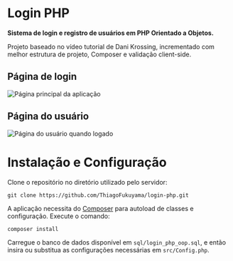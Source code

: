 
# Login PHP

**Sistema de login e registro de usuários em PHP Orientado a Objetos.**

Projeto baseado no vídeo tutorial de Dani Krossing, incrementado com melhor estrutura de projeto, Composer e validação client-side.

## Página de login

![Página principal da aplicação](https://user-images.githubusercontent.com/99801948/235281498-068e9bf6-3702-4ad5-8bf8-f0c638d76bce.png)

## Página do usuário

![Página do usuário quando logado](https://user-images.githubusercontent.com/99801948/235281503-9d18834f-780b-4b93-84c5-2467df6242fa.png)

# Instalação e Configuração

Clone o repositório no diretório utilizado pelo servidor: 

```
git clone https://github.com/ThiagoFukuyama/login-php.git
```

A aplicação necessita do [Composer](https://getcomposer.org/) para autoload de classes e configuração. Execute o comando:

```
composer install
```

Carregue o banco de dados disponível em `sql/login_php_oop.sql`, e então insira ou substitua as configurações necessárias em `src/Config.php`.
